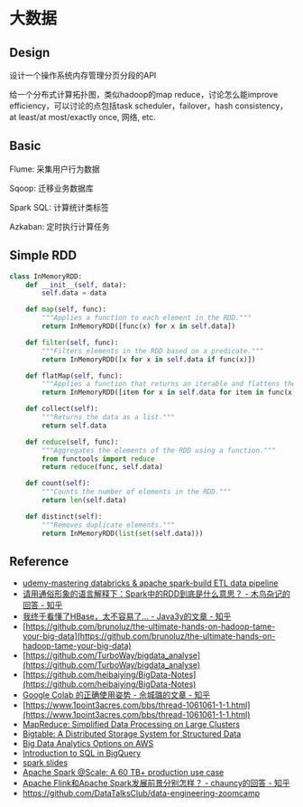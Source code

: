 # 大数据

## Design

设计一个操作系统内存管理分页分段的API

给一个分布式计算拓扑图，类似hadoop的map reduce，讨论怎么能improve efficiency，可以讨论的点包括task scheduler，failover，hash consistency，at least/at most/exactly once, 网络, etc.

## Basic

Flume: 采集用户行为数据

Sqoop: 迁移业务数据库

Spark SQL: 计算统计类标签

Azkaban: 定时执行计算任务

## Simple RDD

```python
class InMemoryRDD:
    def __init__(self, data):
        self.data = data

    def map(self, func):
        """Applies a function to each element in the RDD."""
        return InMemoryRDD([func(x) for x in self.data])

    def filter(self, func):
        """Filters elements in the RDD based on a predicate."""
        return InMemoryRDD([x for x in self.data if func(x)])

    def flatMap(self, func):
        """Applies a function that returns an iterable and flattens the result."""
        return InMemoryRDD([item for x in self.data for item in func(x)])

    def collect(self):
        """Returns the data as a list."""
        return self.data

    def reduce(self, func):
        """Aggregates the elements of the RDD using a function."""
        from functools import reduce
        return reduce(func, self.data)

    def count(self):
        """Counts the number of elements in the RDD."""
        return len(self.data)

    def distinct(self):
        """Removes duplicate elements."""
        return InMemoryRDD(list(set(self.data)))
```

## Reference

- [udemy-mastering databricks & apache spark-build ETL data pipeline](https://www.bilibili.com/video/BV1LU4y1s7ac/)
- [请用通俗形象的语言解释下：Spark中的RDD到底是什么意思？ - 木鸟杂记的回答 - 知乎](https://www.zhihu.com/question/37437257/answer/2571373097)
- [我终于看懂了HBase，太不容易了... - Java3y的文章 - 知乎](https://zhuanlan.zhihu.com/p/145551967)
- [https://github.com/brunoluz/the-ultimate-hands-on-hadoop-tame-your-big-data](https://github.com/brunoluz/the-ultimate-hands-on-hadoop-tame-your-big-data)
- [https://github.com/TurboWay/bigdata_analyse](https://github.com/TurboWay/bigdata_analyse)
- [https://github.com/heibaiying/BigData-Notes](https://github.com/heibaiying/BigData-Notes)
- [Google Colab 的正确使用姿势 - 佘城璐的文章 - 知乎](https://zhuanlan.zhihu.com/p/218133131)
- [https://www.1point3acres.com/bbs/thread-1061061-1-1.html](https://www.1point3acres.com/bbs/thread-1061061-1-1.html)
- [MapReduce: Simplified Data Processing on Large Clusters](https://static.googleusercontent.com/media/research.google.com/en//archive/mapreduce-osdi04.pdf)
- [Bigtable: A Distributed Storage System for Structured Data](https://static.googleusercontent.com/media/research.google.com/en//archive/bigtable-osdi06.pdf)
- [Big Data Analytics Options on AWS](https://docs.aws.amazon.com/whitepapers/latest/big-data-analytics-options/welcome.html)
- [Introduction to SQL in BigQuery](https://cloud.google.com/bigquery/docs/introduction-sql)
- [spark slides](https://www.slideshare.net/slideshow/apache-spark-41998200/41998200#6)
- [Apache Spark @Scale: A 60 TB+ production use case](https://engineering.fb.com/2016/08/31/core-infra/apache-spark-scale-a-60-tb-production-use-case/)
- [Apache Flink和Apache Spark发展前景分别怎样？ - chauncy的回答 - 知乎](https://www.zhihu.com/question/30151872/answer/640568211)
- https://github.com/DataTalksClub/data-engineering-zoomcamp
